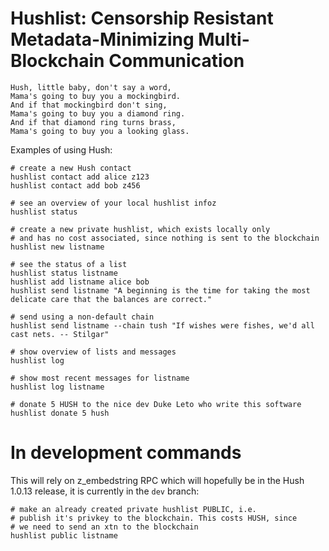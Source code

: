 # Hushlist: Censorship Resistant Metadata-Minimizing Multi-Blockchain Communication

    Hush, little baby, don't say a word,
    Mama's going to buy you a mockingbird.
    And if that mockingbird don't sing,
    Mama's going to buy you a diamond ring.
    And if that diamond ring turns brass,
    Mama's going to buy you a looking glass.

Examples of using Hush:

    # create a new Hush contact
    hushlist contact add alice z123
    hushlist contact add bob z456

    # see an overview of your local hushlist infoz
    hushlist status

    # create a new private hushlist, which exists locally only
    # and has no cost associated, since nothing is sent to the blockchain
    hushlist new listname

    # see the status of a list
    hushlist status listname
    hushlist add listname alice bob
    hushlist send listname "A beginning is the time for taking the most delicate care that the balances are correct."

    # send using a non-default chain
    hushlist send listname --chain tush "If wishes were fishes, we'd all cast nets. -- Stilgar"

    # show overview of lists and messages
    hushlist log

    # show most recent messages for listname
    hushlist log listname

    # donate 5 HUSH to the nice dev Duke Leto who write this software
    hushlist donate 5 hush

# In development commands

This will rely on z\_embedstring RPC which will hopefully be in the Hush 1.0.13 release,
it is currently in the `dev` branch:

    # make an already created private hushlist PUBLIC, i.e.
    # publish it's privkey to the blockchain. This costs HUSH, since
    # we need to send an xtn to the blockchain
    hushlist public listname

